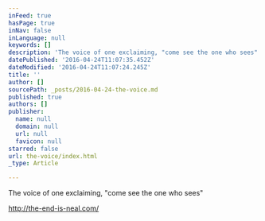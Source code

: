```yaml
---
inFeed: true
hasPage: true
inNav: false
inLanguage: null
keywords: []
description: 'The voice of one exclaiming, "come see the one who sees"'
datePublished: '2016-04-24T11:07:35.452Z'
dateModified: '2016-04-24T11:07:24.245Z'
title: ''
author: []
sourcePath: _posts/2016-04-24-the-voice.md
published: true
authors: []
publisher:
  name: null
  domain: null
  url: null
  favicon: null
starred: false
url: the-voice/index.html
_type: Article

---
```

The voice of one exclaiming, "come see the one who sees"

http://the-end-is-neal.com/